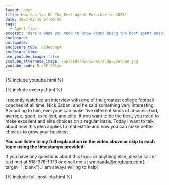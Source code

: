 ```yaml
---
layout: post
title: How Can You Be The Best Agent Possible in 2023?
date: 2023-02-16 07:00:00
tags:
  - Agent Tips
excerpt: 'Here’s what you need to know about being the best agent possible. '
enclosure:
pullquote:
enclosure_type: video/mp4
enclosure_time:
use_youtube_image: false
youtube_alternate_image: /uploads/02-15-miranda-youtube.jpg
youtube_code: NrzREtF9lzw
---
```

{% include youtube.html %}

{% include excerpt.html %}

I recently watched an interview with one of the greatest college football coaches of all time, Nick Saban, and he said something very interesting. According to him, everyone can make five different kinds of choices: bad, average, good, excellent, and elite. If you want to be the best, you need to make excellent and elite choices on a regular basis. Today I want to talk about how this idea applies to real estate and how you can make better choices to grow your business.&nbsp;

**You can listen to my full explanation in the video above or skip to each topic using the timestamps provided:**

If you have any questions about this topic or anything else, please call or text met at 518-376-1073 or email me at&nbsp;[wmiranda@mrgteam.com](mailto:wmiranda@mrgteam.com){: target="_blank"}. I am always willing to help!

{% include full-post-cta.html %}